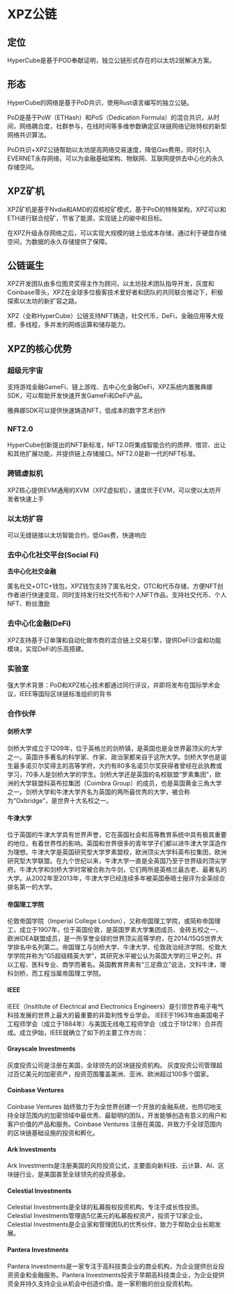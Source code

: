 # XPZ公链


## 定位

HyperCube是基于POD奉献证明，独立公链形式存在的以太坊2层解决方案。

## 形态

HyperCube的网络是基于PoD共识，使用Rust语言编写的独立公链。

PoD是基于PoW（ETHash）和PoS（Dedication Formula）的混合共识，从时间，网络耦合度，社群参与，在线时间等多维参数确定区块链网络记账特权的新型网络共识算法。

PoD共识+XPZ公链帮助以太坊提高网络交易速度，降低Gas费用，同时引入EVERNET永存网络，可以为金融基础架构、物联网、互联网提供去中心化的永久存储空间。


## XPZ矿机 

XPZ矿机是基于Nvdia和AMD的双核挖矿模式，基于PoD的特殊架构，XPZ可以和ETH进行联合挖矿，节省了能源，实现链上的碳中和目标。

在XPZ升级永存网络之后，可以实现大规模的链上低成本存储，通过利于硬盘存储空间，为数据的永久存储提供了保障。

## 公链诞生 

XPZ开发团队由多位图灵奖得主作为顾问，以太坊技术团队指导开发，灰度和Coinbase零头，XPZ在全球多位极客技术爱好者和团队的共同联合推动下，积极探索以太坊的新扩容之路。

XPZ（全称HyperCube）公链支持NFT铸造，社交代币，DeFi，金融应用等大规模，多线程，多并发的网络运算和储存能力。


## XPZ的核心优势

### 超级元宇宙

支持游戏金融GameFi、链上游戏、去中心化金融DeFi，XPZ系统内置雅典娜SDK，可以帮助开发快速开发GameFi和DeFi产品。

雅典娜SDK可以提供快速铸造NFT，低成本的数字艺术创作

### NFT2.0

HyperCube创新提出的NFT新标准，NFT2.0将集成智能合约的质押、借贷、出让和其他扩展功能，并提供链上存储接口。NFT2.0是新一代的NFT标准。

### 跨链虚拟机

XPZ核心提供EVM通用的XVM（XPZ虚拟机），速度优于EVM，可以使以太坊开发者快速上手

### 以太坊扩容

可以无缝链接以太坊智能合约，低Gas费，快速响应

### 去中心化社交平台(Social Fi)

**去中心化社交金融**

匿名社交+OTC+钱包，XPZ钱包支持了匿名社交，OTC和代币存储，方便NFT创作者进行快速变现，同时支持发行社交代币和个人NFT作品，支持社交代币、个人NFT、粉丝激励

### 去中心化金融(DeFi)

XPZ支持基于订单簿和自动化做市商的混合链上交易引擎，提供DeFi沙盒和功能模块，实现DeFi的乐高搭建。

### 实验室

强大学术背景：PoD和XPZ核心技术都通过同行评议，并即将发布在国际学术会议，IEEE等国际区块链标准组织的背书

### 合作伙伴

#### 剑桥大学

剑桥大学成立于1209年，位于英格兰的剑桥镇，是英国也是全世界最顶尖的大学之一。英国许多著名的科学家、作家、政治家都来自于这所大学。剑桥大学也是诞生最多诺贝尔奖得主的高等学府，大约有80多名诺贝尔奖获得者曾经在此执教或学习，70多人是剑桥大学的学生。剑桥大学还是英国的名校联盟“罗素集团”，欧洲的大学联盟科英布拉集团（Coimbra Group）的成员，也是英国黄金三角大学之一。剑桥大学和牛津大学齐名为英国的两所最优秀的大学，被合称为“Oxbridge”，是世界十大名校之一。


#### 牛津大学

位于英国的牛津大学具有世界声誉，它在英国社会和高等教育系统中具有极其重要的地位，有着世界性的影响。英国和世界很多的青年学子们都以进牛津大学深造作为理想。牛津大学是英国研究型大学罗素盟校，欧洲顶尖大学科英布拉集团，欧洲研究型大学联盟。在九个世纪以来，牛津大学一直是全英国乃至于世界级的顶尖学府。牛津大学和剑桥大学时常被合称为牛剑，它们两所是英格兰最古老、最著名的大学。从2002年至2013年，牛津大学已经连续多年被英国泰晤士报评为全英综合排名第一的大学。


#### 帝国理工学院

伦敦帝国学院（Imperial College London），又称帝国理工学院，或简称帝国理工，成立于1907年，位于英国伦敦，是英国罗素大学集团成员、金砖五校之一、欧洲IDEA联盟成员，是一所享誉全球的世界顶尖高等学府，在2014/15QS世界大学排名中名列第二。帝国理工与剑桥大学、牛津大学、伦敦政治经济学院、伦敦大学学院并称为“G5超级精英大学”，其研究水平被公认为英国大学的三甲之列，并以工程、医科专业、商学而著名。英国教育界素有“三足鼎立”说法，文科牛津，理科剑桥，而工程当属帝国理工学院。


#### IEEE

IEEE（Insititute of Electrical and Electronics Engineers）是引领世界电子电气科技发展的世界上最大的最重要的非盈利性专业学会。 IEEE于1963年由美国电子工程师学会（成立于1884年）与美国无线电工程师学会（成立于1912年）合并而成。成立伊始，IEEE就确立了如下的主要工作方向：

#### Grayscale Investments

灰度投资公司是注册在美国，全球领先的区块链投资机构。 灰度投资公司管理超过百亿美元的加密资产，投资范围覆盖美洲、亚洲、欧洲超过100多个国家。

#### Coinbase Ventures

Coinbase Ventures 始终致力于为全世界创建一个开放的金融系统，也热切地支持全球范围内的加密领域中最优秀、最聪明的团队，开发能够创造有意义的用户和客户价值的产品和服务。Coinbase Ventures 注册在美国，并致力于全球范围内的区块链基础设施的投资和孵化。

#### Ark Investments

Ark Investments是注册美国的风险投资公式，主要面向新科技、云计算、AI、区块链行业，是美国甚至全球领先的投资基金。

#### Celestial Investments

Celestial Investments是全球的私募股权投资机构，专注于成长性投资。Celestial Investments管理逾5亿美元的私募股权资产，投资于12家企业。Celestial Investments是企业家和管理团队的优秀伙伴，致力于帮助企业长期发展。

#### Pantera Investments

Pantera Investments是一家专注于高科技类企业的商业机构，为企业提供创业投资资金和金融服务。Pantera Investments投资于早期高科技类企业，为企业提供资金并持久支持企业从机会中创造价值。是一家积极的创业投资机构。
